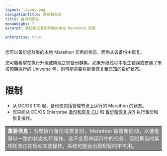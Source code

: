 ```yaml
---
layout: layout.pug
navigationTitle: 备份和恢复
title: 备份和恢复
menuWeight: 7
excerpt: 备份和恢复您群集的本地 Marathon 实例

enterprise: true
---
```


您可以备份您群集的本地  Marathon 实例的状态，而后从该备份中恢复。

您可能希望在执行升级或降级之前备份群集。如果升级过程中发生错误或安装了未按预期执行的 Universe 包，则可能需要将群集恢复至已知的良好状态。

# 限制

- 从 DC/OS 1.10 起，备份仅包括管理节点上运行的 Marathon 的状态。
- 您只能从 DC/OS Enterprise [备份和恢复 CLI](/zh/1.11/administering-clusters/backup-and-restore/backup-restore-cli) 和 [备份和恢复 API](/zh/1.11/administering-clusters/backup-and-restore/backup-restore-api) 执行备份和恢复操作。

<table class=“table” bgcolor=#858585>
<tr> 
  <td align=justify style=color:white><strong>重要信息：</strong>当您执行备份或恢复时，Marathon 被重新启动，以便能够以一致的状态执行操作。这不会影响运行中的任务，但如果当时某项任务正在启动某些操作，系统可能会出现短暂的不可用。</td> 
</tr> 
</table>

